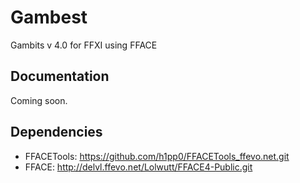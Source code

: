 # Gambest
Gambits v 4.0 for FFXI using FFACE

## Documentation
Coming soon. 

## Dependencies
* FFACETools: https://github.com/h1pp0/FFACETools_ffevo.net.git
* FFACE: http://delvl.ffevo.net/Lolwutt/FFACE4-Public.git
